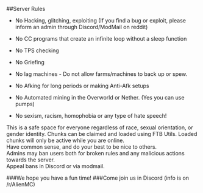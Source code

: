 ##Server Rules

* No Hacking, glitching, exploiting (If you find a bug or exploit, please inform an admin through Discord/ModMail on reddit)

* No CC programs that create an infinite loop without a sleep function

* No TPS checking

* No Griefing

* No lag machines - Do not allow farms/machines to back up or spew.

* No Afking for long periods or making Anti-Afk setups

* No Automated mining in the Overworld or Nether. (Yes you can use pumps)

* No sexism, racism, homophobia or any type of hate speech!

This is a safe space for everyone regardless of race, sexual orientation, or gender identity.
Chunks can be claimed and loaded using FTB Utils. Loaded chunks will only be active while you are online.  
Have common sense, and do your best to be nice to others.  
Admins may ban users both for broken rules and any malicious actions towards the server.  
Appeal bans in Discord or via modmail.

###We hope you have a fun time!
###Come join us in Discord (info is on /r/AlienMC)
